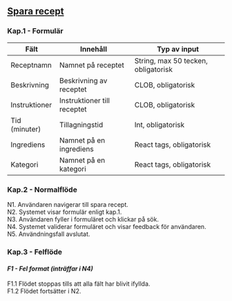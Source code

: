 ## <u>Spara recept</u>
### Kap.1 - Formulär 
| Fält                       	| Innehåll                     	| Typ av input                             	|
|----------------------------	|------------------------------	|------------------------------------------	|
| Receptnamn 	| Namnet på receptet          	| String, max 50 tecken, obligatorisk      	|
| Beskrivning         	| Beskrivning av receptet     	| CLOB, obligatorisk      	|
| Instruktioner        	| Instruktioner till receptet    	| CLOB, obligatorisk      	|
| Tid (minuter)        	| Tillagningstid     	| Int, obligatorisk      	|
| Ingrediens              	| Namnet på en ingrediens           	| React tags, obligatorisk      	|
| Kategori          	| Namnet på en kategori          	| React tags, obligatorisk      |


### Kap.2 - Normalflöde
N1. Användaren navigerar till spara recept. <br>
N2. Systemet visar formulär enligt kap.1. <br>
N3. Användaren fyller i formuläret och klickar på sök. <br>
N4. Systemet validerar formuläret och visar feedback för användaren. <br>
N5. Användningsfall avslutat. <br>

### Kap.3 - Felflöde
#### ***F1 - Fel format (inträffar i N4)***
F1.1 Flödet stoppas tills att alla fält har blivit ifyllda. <br>
F1.2 Flödet fortsätter i N2. <br>
